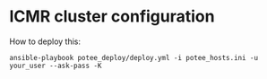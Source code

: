 # ICMR cluster configuration
How to deploy this:

`ansible-playbook potee_deploy/deploy.yml -i potee_hosts.ini -u your_user --ask-pass -K`